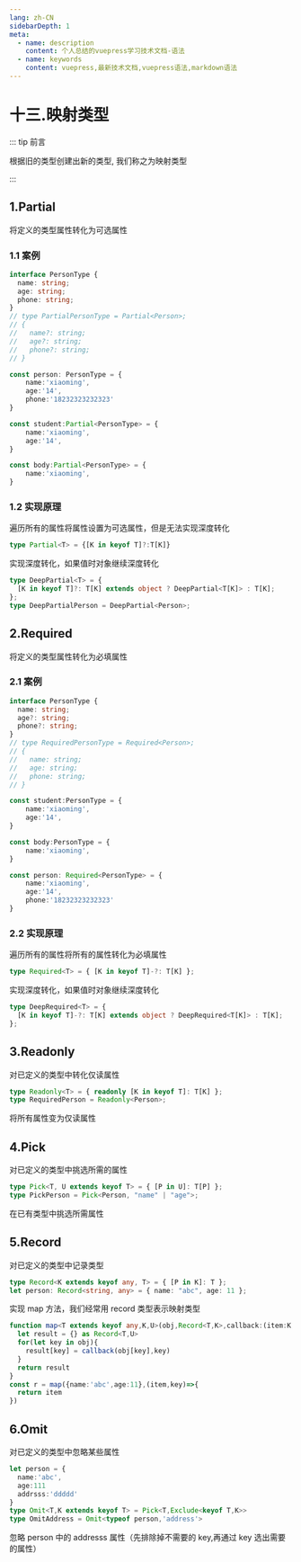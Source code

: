 ```yaml
---
lang: zh-CN
sidebarDepth: 1
meta:
  - name: description
    content: 个人总结的vuepress学习技术文档-语法
  - name: keywords
    content: vuepress,最新技术文档,vuepress语法,markdown语法
---
```


# 十三.映射类型

::: tip 前言

根据旧的类型创建出新的类型, 我们称之为映射类型

:::

## 1.Partial

将定义的类型属性转化为可选属性

### 1.1 案例

```ts
interface PersonType {
  name: string;
  age: string;
  phone: string;
}
// type PartialPersonType = Partial<Person>;
// {
//   name?: string;
//   age?: string;
//   phone?: string;
// }

const person: PersonType = {
    name:'xiaoming',
    age:'14',
    phone:'18232323232323'
}

const student:Partial<PersonType> = {
    name:'xiaoming',
    age:'14',
}

const body:Partial<PersonType> = {
    name:'xiaoming',
}
```

### 1.2 实现原理

遍历所有的属性将属性设置为可选属性，但是无法实现深度转化

```ts
type Partial<T> = {[K in keyof T]?:T[K]}
```

实现深度转化，如果值时对象继续深度转化

```ts
type DeepPartial<T> = {
  [K in keyof T]?: T[K] extends object ? DeepPartial<T[K]> : T[K];
};
type DeepPartialPerson = DeepPartial<Person>;
```

## 2.Required

将定义的类型属性转化为必填属性

### 2.1 案例

```ts
interface PersonType {
  name: string;
  age?: string;
  phone?: string;
}
// type RequiredPersonType = Required<Person>;
// {
//   name: string;
//   age: string;
//   phone: string;
// }

const student:PersonType = {
    name:'xiaoming',
    age:'14',
}

const body:PersonType = {
    name:'xiaoming',
}

const person: Required<PersonType> = {
    name:'xiaoming',
    age:'14',
    phone:'18232323232323'
}
```

### 2.2 实现原理

遍历所有的属性将所有的属性转化为必填属性

```ts
type Required<T> = { [K in keyof T]-?: T[K] };
```

实现深度转化，如果值时对象继续深度转化

```ts
type DeepRequired<T> = {
  [K in keyof T]-?: T[K] extends object ? DeepRequired<T[K]> : T[K];
};
```

## 3.Readonly

对已定义的类型中转化仅读属性

```ts
type Readonly<T> = { readonly [K in keyof T]: T[K] };
type RequiredPerson = Readonly<Person>;
```

将所有属性变为仅读属性

## 4.Pick

对已定义的类型中挑选所需的属性

```ts
type Pick<T, U extends keyof T> = { [P in U]: T[P] };
type PickPerson = Pick<Person, "name" | "age">;
```

在已有类型中挑选所需属性

## 5.Record

对已定义的类型中记录类型

```ts
type Record<K extends keyof any, T> = { [P in K]: T };
let person: Record<string, any> = { name: "abc", age: 11 };
```

实现 map 方法，我们经常用 record 类型表示映射类型

```ts
function map<T extends keyof any,K,U>(obj,Record<T,K>,callback:(item:K,key:T)=>U){
  let result = {} as Record<T,U>
  for(let key in obj){
    result[key] = callback(obj[key],key)
  }
  return result
}
const r = map({name:'abc',age:11},(item,key)=>{
  return item
})
```

## 6.Omit

对已定义的类型中忽略某些属性

```ts
let person = {
  name:'abc',
  age:111
  addrsss:'ddddd'
}
type Omit<T,K extends keyof T> = Pick<T,Exclude<keyof T,K>>
type OmitAddress = Omit<typeof person,'address'>
```

忽略 person 中的 addresss 属性（先排除掉不需要的 key,再通过 key 选出需要的属性）
